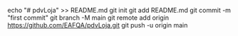 echo "# pdvLoja" >> README.md
git init
git add README.md
git commit -m "first commit"
git branch -M main
git remote add origin https://github.com/EAFQA/pdvLoja.git
git push -u origin main
